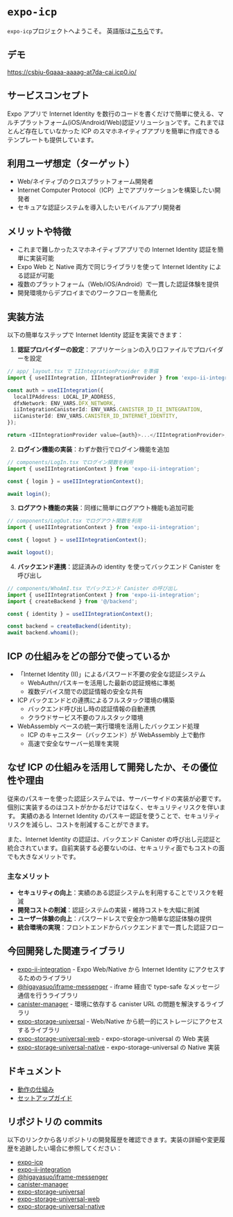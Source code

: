 # `expo-icp`

`expo-icp`プロジェクトへようこそ。
英語版は[こちら](README.md)です。

## デモ

<a href="https://csbju-6qaaa-aaaag-at7da-cai.icp0.io/?v=1" target="_blank" rel="noopener noreferrer">https://csbju-6qaaa-aaaag-at7da-cai.icp0.io/</a>

## サービスコンセプト

Expo アプリで Internet Identity を数行のコードを書くだけで簡単に使える、マルチプラットフォーム(iOS/Android/Web)認証ソリューションです。これまでほとんど存在していなかった ICP のスマホネイティブアプリを簡単に作成できるテンプレートも提供しています。

## 利用ユーザ想定（ターゲット）

- Web/ネイティブのクロスプラットフォーム開発者
- Internet Computer Protocol（ICP）上でアプリケーションを構築したい開発者
- セキュアな認証システムを導入したいモバイルアプリ開発者

## メリットや特徴

- これまで難しかったスマホネイティブアプリでの Internet Identity 認証を簡単に実装可能
- Expo Web と Native 両方で同じライブラリを使って Internet Identity による認証が可能
- 複数のプラットフォーム（Web/iOS/Android）で一貫した認証体験を提供
- 開発環境からデプロイまでのワークフローを簡素化

## 実装方法

以下の簡単なステップで Internet Identity 認証を実装できます：

1. **認証プロバイダーの設定**：アプリケーションの入り口ファイルでプロバイダーを設定

```typescript
// app/_layout.tsx で IIIntegrationProvider を準備
import { useIIIntegration, IIIntegrationProvider } from 'expo-ii-integration';

const auth = useIIIntegration({
  localIPAddress: LOCAL_IP_ADDRESS,
  dfxNetwork: ENV_VARS.DFX_NETWORK,
  iiIntegrationCanisterId: ENV_VARS.CANISTER_ID_II_INTEGRATION,
  iiCanisterId: ENV_VARS.CANISTER_ID_INTERNET_IDENTITY,
});

return <IIIntegrationProvider value={auth}>...</IIIntegrationProvider>;
```

2. **ログイン機能の実装**：わずか数行でログイン機能を追加

```typescript
// components/LogIn.tsx でログイン関数を利用
import { useIIIntegrationContext } from 'expo-ii-integration';

const { login } = useIIIntegrationContext();

await login();
```

3. **ログアウト機能の実装**：同様に簡単にログアウト機能も追加可能

```typescript
// components/LogOut.tsx でログアウト関数を利用
import { useIIIntegrationContext } from 'expo-ii-integration';

const { logout } = useIIIntegrationContext();

await logout();
```

4. **バックエンド連携**：認証済みの identity を使ってバックエンド Canister を呼び出し

```typescript
// components/WhoAmI.tsx でバックエンド Canister の呼び出し
import { useIIIntegrationContext } from 'expo-ii-integration';
import { createBackend } from '@/backend';

const { identity } = useIIIntegrationContext();

const backend = createBackend(identity);
await backend.whoami();
```

## ICP の仕組みをどの部分で使っているか

- 「Internet Identity (II)」によるパスワード不要の安全な認証システム
  - WebAuthn/パスキーを活用した最新の認証規格に準拠
  - 複数デバイス間での認証情報の安全な共有
- ICP バックエンドとの連携によるフルスタック環境の構築
  - バックエンド呼び出し時の認証情報の自動連携
  - クラウドサービス不要のフルスタック環境
- WebAssembly ベースの統一実行環境を活用したバックエンド処理
  - ICP のキャニスター（バックエンド）が WebAssembly 上で動作
  - 高速で安全なサーバー処理を実現

## なぜ ICP の仕組みを活用して開発したか、その優位性や理由

従来のパスキーを使った認証システムでは、サーバーサイドの実装が必要です。個別に実装するのはコストがかかるだけではなく、セキュリティリスクを伴います。
実績のある Internet Identity のパスキー認証を使うことで、セキュリティリスクを減らし、コストを削減することができます。

また、Internet Identity の認証は、バックエンド Canister の呼び出し元認証と統合されています。自前実装する必要ないのは、セキュリティ面でもコストの面でも大きなメリットです。

### 主なメリット

- **セキュリティの向上**：実績のある認証システムを利用することでリスクを軽減
- **開発コストの削減**：認証システムの実装・維持コストを大幅に削減
- **ユーザー体験の向上**：パスワードレスで安全かつ簡単な認証体験の提供
- **統合環境の実現**：フロントエンドからバックエンドまで一貫した認証フロー

## 今回開発した関連ライブラリ

- [expo-ii-integration](https://github.com/higayasuo/expo-ii-integration) - Expo Web/Native から Internet Identity にアクセスするためのライブラリ
- [@higayasuo/iframe-messenger](https://github.com/higayasuo/iframe-messenger) - iframe 経由で type-safe なメッセージ通信を行うライブラリ
- [canister-manager](https://github.com/higayasuo/canister-manager) - 環境に依存する canister URL の問題を解決するライブラリ
- [expo-storage-universal](https://github.com/higayasuo/expo-storage-universal) - Web/Native から統一的にストレージにアクセスするライブラリ
- [expo-storage-universal-web](https://github.com/higayasuo/expo-storage-universal-web) - expo-storage-universal の Web 実装
- [expo-storage-universal-native](https://github.com/higayasuo/expo-storage-universal-native) - expo-storage-universal の Native 実装

## ドキュメント

- [動作の仕組み](docs/how_it_works_ja.md)
- [セットアップガイド](docs/setup_ja.md)

## リポジトリの commits

以下のリンクから各リポジトリの開発履歴を確認できます。実装の詳細や変更履歴を追跡したい場合に参照してください：

- [expo-icp](https://github.com/higayasuo/expo-icp/commits?author=higayasuo)
- [expo-ii-integration](https://github.com/higayasuo/expo-ii-integration/commits?author=higayasuo)
- [@higayasuo/iframe-messenger](https://github.com/higayasuo/iframe-messenger/commits?author=higayasuo)
- [canister-manager](https://github.com/higayasuo/canister-manager/commits?author=higayasuo)
- [expo-storage-universal](https://github.com/higayasuo/expo-storage-universal/commits?author=higayasuo)
- [expo-storage-universal-web](https://github.com/higayasuo/expo-storage-universal-web/commits?author=higayasuo)
- [expo-storage-universal-native](https://github.com/higayasuo/expo-storage-universal-native/commits?author=higayasuo)

